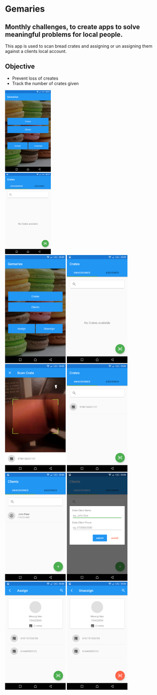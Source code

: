 # Gemaries

## Monthly challenges, to create apps to solve meaningful problems for local people.

This app is used to scan bread crates and assigning or un assigning them against a clients local account.

## Objective

- Prevent loss of creates
- Track the number of crates given

<div style="display: inline; position: relative; width: 100%;">
 <div style="width: 30%; height: auto;">
    <img src="images/image1.png" width="200">
 </div>
 <div style="width: 30%; height: auto;">
     <img src="images/image2.png" width="200">
  </div>
</div>
<img src="images/image1.png" width="200">
<img src="images/image2.png" width="200">
<img src="images/image3.png" width="200">
<img src="images/image4.png" width="200">
<img src="images/image5.png" width="200">
<img src="images/image6.png" width="200">
<img src="images/image7.png" width="200">
<img src="images/image8.png" width="200">
